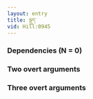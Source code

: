 ```yaml
---
layout: entry
title: ལྡུད་
vid: Hill:0945
---
```

### Dependencies (N = 0)


### Two overt arguments


### Three overt arguments
